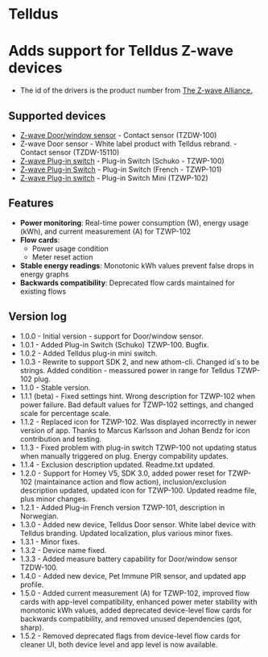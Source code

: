# Telldus

# Adds support for Telldus Z-wave devices
* The id of the drivers is the product number from [The Z-wave Alliance.](https://products.z-wavealliance.org/?_zwa_search=telldus)
## Supported devices
* [Z-wave Door/window sensor](https://products.z-wavealliance.org/z-wave-product/door-window-sensor-5/) - Contact sensor (TZDW-100)
* Z-wave Door sensor - White label product with Telldus rebrand. - Contact sensor (TZDW-15110)
* [Z-wave Plug-in switch](https://products.z-wavealliance.org/z-wave-product/plug-in-switch-schuko/) - Plug-in Switch (Schuko - TZWP-100)
* [Z-wave Plug-in Switch](https://products.z-wavealliance.org/z-wave-product/plug-in-switch-french/) - Plug-in Switch (French - TZWP-101)
* [Z-wave Plug-in switch](https://products.z-wavealliance.org/z-wave-product/plug-in-switch-mini/) - Plug-in Switch Mini (TZWP-102)

## Features
* **Power monitoring**: Real-time power consumption (W), energy usage (kWh), and current measurement (A) for TZWP-102
* **Flow cards**: 
  - Power usage condition 
  - Meter reset action 
* **Stable energy readings**: Monotonic kWh values prevent false drops in energy graphs
* **Backwards compatibility**: Deprecated flow cards maintained for existing flows

## Version log
* 1.0.0 - Initial version - support for Door/window sensor.
* 1.0.1 - Added Plug-in Switch (Schuko) TZWP-100. Bugfix.
* 1.0.2 - Added Telldus plug-in mini switch.
* 1.0.3 - Rewrite to support SDK 2, and new athom-cli. Changed id´s to be strings. Added condition - meassured power in range for Telldus TZWP-102 plug.
* 1.1.0 - Stable version.
* 1.1.1 (beta) - Fixed settings hint. Wrong description for TZWP-102 when power failure. Bad default values for TZWP-102 settings, and changed scale for percentage scale.
* 1.1.2 - Replaced icon for TZWP-102. Was displayed incorrectly in newer version of app. Thanks to Marcus Karlsson and Johan Bendz for icon contribution and testing.
* 1.1.3 - Fixed problem with plug-in switch TZWP-100 not updating status when manually triggered on plug. Energy compability updates.
* 1.1.4 - Exclusion description updated. Readme.txt updated.
* 1.2.0 - Support for Homey V5, SDK 3.0, added power reset for TZWP-102 (maintainance action and flow action), inclusion/exclusion description updated, updated icon for TZWP-100. Updated readme file, plus minor changes.
* 1.2.1 - Added Plug-in French version TZWP-101, description in Norwegian.
* 1.3.0 - Added new device, Telldus Door sensor. White label device with Telldus branding. Updated localization, plus various minor fixes.
* 1.3.1 - Minor fixes.
* 1.3.2 - Device name fixed.
* 1.3.3 - Added measure battery capability for Door/window sensor TZDW-100.
* 1.4.0 - Added new device, Pet Immune PIR sensor, and updated app profile.
* 1.5.0 - Added current measurement (A) for TZWP-102, improved flow cards with app-level compatibility, enhanced power meter stability with monotonic kWh values, added deprecated device-level flow cards for backwards compatibility, and removed unused dependencies (got, sharp).
* 1.5.2 - Removed deprecated flags from device-level flow cards for cleaner UI, both device level and app level is now available.